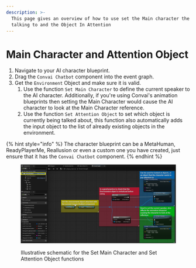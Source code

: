 ```yaml
---
description: >-
  This page gives an overview of how to use set the Main character the AI is
  talking to and the Object In Attention
---
```


# Main Character and Attention Object

1. Navigate to your AI character blueprint.
2. Drag the `Convai Chatbot` component into the event graph.
3. Get the `Environment` Object and make sure it is valid.
   1. Use the function `Set Main Character` to define the current speaker to the AI character. Additionally, if you're using Convai's animation blueprints then setting the Main Character would cause the AI character to look at the Main Character reference.
   2. Use the function `Set Attention Object` to set which object is currently being talked about, this function also automatically adds the input object to the list of already existing objects in the environment.

{% hint style="info" %}
The character blueprint can be a MetaHuman, ReadyPlayerMe, Reallusion or even a custom one you have created, just ensure that it has the `Convai Chatbot` component.
{% endhint %}

<figure><img src="../../../../.gitbook/assets/image (3) (3).png" alt=""><figcaption><p>Illustrative schematic for the Set Main Character and Set Attention Object functions</p></figcaption></figure>
